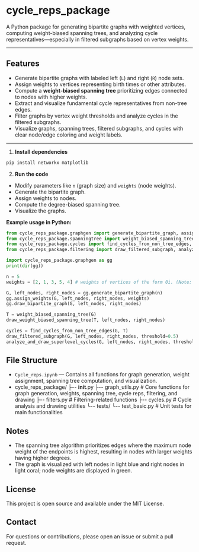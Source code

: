 # cycle_reps_package

A Python package for generating bipartite graphs with weighted vertices, computing weight-biased spanning trees, and analyzing cycle representatives—especially in filtered subgraphs based on vertex weights.

---

## Features

- Generate bipartite graphs with labeled left (`L`) and right (`R`) node sets.
- Assign weights to vertices representing birth times or other attributes.
- Compute a **weight-biased spanning tree** prioritizing edges connected to nodes with higher weights.
- Extract and visualize fundamental cycle representatives from non-tree edges.
- Filter graphs by vertex weight thresholds and analyze cycles in the filtered subgraphs.
- Visualize graphs, spanning trees, filtered subgraphs, and cycles with clear node/edge coloring and weight labels.

---

1. **Install dependencies**

```bash
pip install networkx matplotlib
```

2. **Run the code**

- Modify parameters like `n` (graph size) and `weights` (node weights).
- Generate the bipartite graph.
- Assign weights to nodes.
- Compute the degree-biased spanning tree.
- Visualize the graphs.

**Example usage in Python:**
```python
from cycle_reps_package.graphgen import generate_bipartite_graph, assign_weights
from cycle_reps_package.spanningtree import weight_biased_spanning_tree, draw_weight_biased_spanning_tree
from cycle_reps_package.cycles import find_cycles_from_non_tree_edges, decompose_manual_cycle_exact
from cycle_reps_package.filtering import draw_filtered_subgraph, analyze_and_draw_superlevel_cycles

import cycle_reps_package.graphgen as gg
print(dir(gg))

n = 5
weights = [2, 1, 3, 5, 4] # weights of vertices of the form 0i. (Note: 0i=i0)

G, left_nodes, right_nodes = gg.generate_bipartite_graph(n)
gg.assign_weights(G, left_nodes, right_nodes, weights)
gg.draw_bipartite_graph(G, left_nodes, right_nodes)

T = weight_biased_spanning_tree(G)
draw_weight_biased_spanning_tree(T, left_nodes, right_nodes)

cycles = find_cycles_from_non_tree_edges(G, T)
draw_filtered_subgraph(G, left_nodes, right_nodes, threshold=0.5)
analyze_and_draw_superlevel_cycles(G, left_nodes, right_nodes, threshold=0.5)

```

## File Structure

- `Cycle_reps.ipynb` — Contains all functions for graph generation, weight assignment, spanning tree computation, and visualization.
- cycle_reps_package/
├-- __init__.py
├-- graph_utils.py      # Core functions for graph generation, weights, spanning tree, cycle reps, filtering, and drawing
├-- filters.py          # Filtering-related functions 
├-- cycles.py           # Cycle analysis and drawing utilities 
└-- tests/
    └-- test_basic.py   # Unit tests for main functionalities

## Notes

- The spanning tree algorithm prioritizes edges where the maximum node weight of the endpoints is highest, resulting in nodes with larger weights having higher degrees.
- The graph is visualized with left nodes in light blue and right nodes in light coral; node weights are displayed in green.

## License

This project is open source and available under the MIT License.

## Contact

For questions or contributions, please open an issue or submit a pull request.
